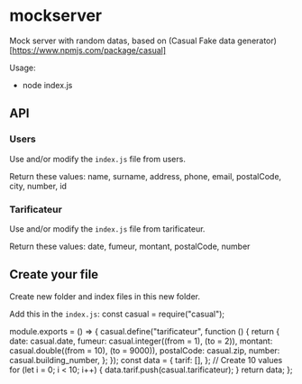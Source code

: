 # mockserver

Mock server with random datas, based on (Casual Fake data generator)[https://www.npmjs.com/package/casual]

Usage: 
- node index.js

## API

### Users

Use and/or modify the `index.js` file from users.

Return these values: name, surname, address, phone, email, postalCode, city, number, id
 
### Tarificateur
Use and/or modify the `index.js` file from tarificateur.

Return these values: date, fumeur, montant, postalCode, number
 

## Create your file

Create new folder and index files in this new folder.

Add this in the `index.js`:
  const casual = require("casual");

  module.exports = () => {
    casual.define("tarificateur", function () {
      return {
        date: casual.date,
        fumeur: casual.integer((from = 1), (to = 2)),
        montant: casual.double((from = 10), (to = 9000)),
        postalCode: casual.zip,
        number: casual.building_number,
      };
    });
    const data = {
      tarif: [],
    };
    // Create 10 values
    for (let i = 0; i < 10; i++) {
      data.tarif.push(casual.tarificateur);
    }
    return data;
  };
